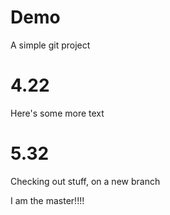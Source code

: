 # Demo
A simple git project

# 4.22
Here's some more text

# 5.32
Checking out stuff, on a new branch

I am the 
master!!!!

